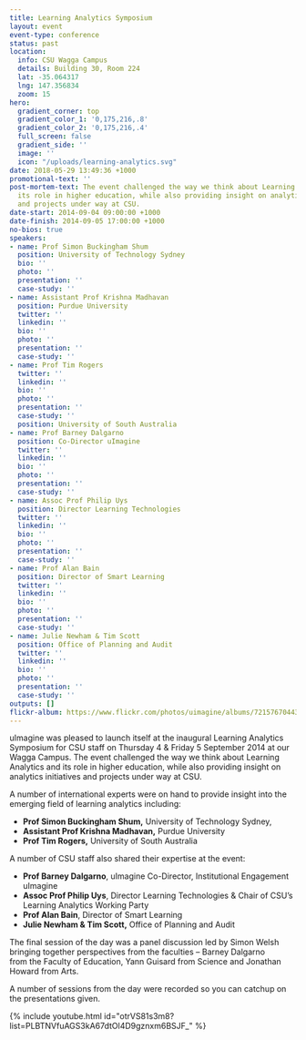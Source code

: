 ```yaml
---
title: Learning Analytics Symposium
layout: event
event-type: conference
status: past
location:
  info: CSU Wagga Campus
  details: Building 30, Room 224
  lat: -35.064317
  lng: 147.356834
  zoom: 15
hero:
  gradient_corner: top
  gradient_color_1: '0,175,216,.8'
  gradient_color_2: '0,175,216,.4'
  full_screen: false
  gradient_side: ''
  image: ''
  icon: "/uploads/learning-analytics.svg"
date: 2018-05-29 13:49:36 +1000
promotional-text: ''
post-mortem-text: The event challenged the way we think about Learning Analytics and
  its role in higher education, while also providing insight on analytics initiatives
  and projects under way at CSU.
date-start: 2014-09-04 09:00:00 +1000
date-finish: 2014-09-05 17:00:00 +1000
no-bios: true
speakers:
- name: Prof Simon Buckingham Shum
  position: University of Technology Sydney
  bio: ''
  photo: ''
  presentation: ''
  case-study: ''
- name: Assistant Prof Krishna Madhavan
  position: Purdue University
  twitter: ''
  linkedin: ''
  bio: ''
  photo: ''
  presentation: ''
  case-study: ''
- name: Prof Tim Rogers
  twitter: ''
  linkedin: ''
  bio: ''
  photo: ''
  presentation: ''
  case-study: ''
  position: University of South Australia
- name: Prof Barney Dalgarno
  position: Co-Director uImagine
  twitter: ''
  linkedin: ''
  bio: ''
  photo: ''
  presentation: ''
  case-study: ''
- name: Assoc Prof Philip Uys
  position: Director Learning Technologies
  twitter: ''
  linkedin: ''
  bio: ''
  photo: ''
  presentation: ''
  case-study: ''
- name: Prof Alan Bain
  position: Director of Smart Learning
  twitter: ''
  linkedin: ''
  bio: ''
  photo: ''
  presentation: ''
  case-study: ''
- name: Julie Newham & Tim Scott
  position: Office of Planning and Audit
  twitter: ''
  linkedin: ''
  bio: ''
  photo: ''
  presentation: ''
  case-study: ''
outputs: []
flickr-album: https://www.flickr.com/photos/uimagine/albums/72157670443515830
---
```

uImagine was pleased to launch itself at the inaugural Learning Analytics Symposium for CSU staff on Thursday 4 & Friday 5 September 2014 at our Wagga Campus. The event challenged the way we think about Learning Analytics and its role in higher education, while also providing insight on analytics initiatives and projects under way at CSU.

A number of international experts were on hand to provide insight into the emerging field of learning analytics including:

* **Prof Simon Buckingham Shum,** University of Technology Sydney,
* **Assistant Prof Krishna Madhavan,** Purdue University
* **Prof Tim Rogers,** University of South Australia

A number of CSU staff also shared their expertise at the event:

* **Prof Barney Dalgarno**, uImagine Co-Director, Institutional Engagement uImagine
* **Assoc Prof Philip Uys**, Director Learning Technologies & Chair of CSU’s Learning Analytics Working Party
* **Prof Alan Bain**, Director of Smart Learning
* **Julie Newham & Tim Scott,** Office of Planning and Audit

The final session of the day was a panel discussion led by Simon Welsh bringing together perspectives from the faculties – Barney Dalgarno from the Faculty of Education, Yann Guisard from Science and Jonathan Howard from Arts.

A number of sessions from the day were recorded so you can catchup on the presentations given.

{% include youtube.html id="otrVS81s3m8?list=PLBTNVfuAGS3kA67dtOl4D9gznxm6BSJF_" %}